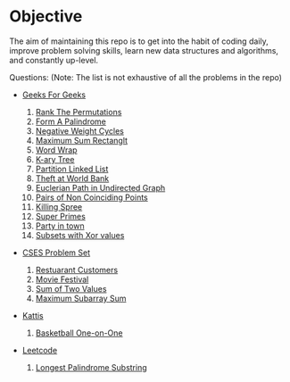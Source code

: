 # Objective
The aim of maintaining this repo is to get into the habit of coding daily, improve problem solving skills, learn new data structures and algorithms, and constantly up-level. 

Questions:
(Note: The list is not exhaustive of all the problems in the repo)
* [Geeks For Geeks](https://practice.geeksforgeeks.org/problem-of-the-day)
    1. [Rank The Permutations](https://practice.geeksforgeeks.org/problems/rank-the-permutations2229/1)
    2. [Form A Palindrome](https://practice.geeksforgeeks.org/problems/rank-the-permutations2229/1)
    3. [Negative Weight Cycles](https://practice.geeksforgeeks.org/problems/negative-weight-cycle3504/1#)
    4. [Maximum Sum Rectanglt](https://practice.geeksforgeeks.org/problems/maximum-sum-rectangle2948/1#)
    5. [Word Wrap](https://practice.geeksforgeeks.org/problems/word-wrap1646/1)
    6. [K-ary Tree](https://practice.geeksforgeeks.org/problems/k-ary-tree1235/1#)
    7. [Partition Linked List](https://practice.geeksforgeeks.org/problems/partition-a-linked-list-around-a-given-value/1#)
    8. [Theft at World Bank](https://practice.geeksforgeeks.org/problems/theft-at-the-world-bank2156/1)
    9. [Euclerian Path in Undirected Graph](https://practice.geeksforgeeks.org/problems/eulerian-path-in-an-undirected-graph5052/1#)
    10. [Pairs of Non Coinciding Points](https://practice.geeksforgeeks.org/problems/pairs-of-non-coinciding-points4141/1)
    11. [Killing Spree](https://practice.geeksforgeeks.org/problems/killing-spree3020/1#)
    12. [Super Primes](https://practice.geeksforgeeks.org/problems/super-primes2443/1)
    13. [Party in town](https://practice.geeksforgeeks.org/problems/party-in-town3951/1)
    14. [Subsets with Xor values](https://practice.geeksforgeeks.org/problems/subsets-with-xor-value2023/1#)

* [CSES Problem Set](https://cses.fi/problemset/list/)
    1. [Restuarant Customers](https://cses.fi/problemset/task/1619/)
    2. [Movie Festival](https://cses.fi/problemset/task/1629/)
    3. [Sum of Two Values](https://cses.fi/problemset/task/1640/)
    4. [Maximum Subarray Sum](https://cses.fi/problemset/task/1643)

* [Kattis](https://open.kattis.com/problems)
    1. [Basketball One-on-One](https://open.kattis.com/problems/basketballoneonone)

* [Leetcode](https://leetcode.com/problemset/all/)
    1. [Longest Palindrome Substring](https://leetcode.com/problems/longest-palindromic-substring/)